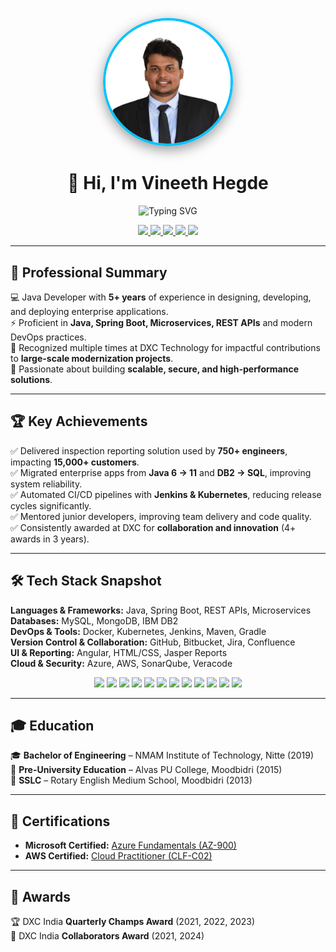 <p align="center">
  <img src="Vineeth-Hegde.jpg" 
       alt="Vineeth Hegde" 
       width="200" 
       style="border-radius:50%; border: 4px solid #00c3ff; box-shadow: 0px 6px 20px rgba(0,0,0,0.4);">
</p>

<h1 align="center">👋 Hi, I'm Vineeth Hegde</h1>

<p align="center">
  <img src="https://readme-typing-svg.herokuapp.com?font=Fira+Code&weight=600&size=22&pause=1000&color=00C3FF&center=true&vCenter=true&width=600&lines=🚀+Senior+Java+Developer;☁️+Cloud+Enthusiast;💡+Problem+Solver;🏆+Awarded+at+DXC+Technology" alt="Typing SVG" />
</p>

<p align="center">
  <a href="https://www.linkedin.com/in/vineeth-hegde/">
    <img src="https://img.shields.io/badge/LinkedIn-0077B5?style=for-the-badge&logo=linkedin&logoColor=white"/>
  </a>
  <a href="https://github.com/vineeth-hegde">
    <img src="https://img.shields.io/badge/GitHub-181717?style=for-the-badge&logo=github&logoColor=white"/>
  </a>
  <a href="https://www.facebook.com/vineeth.hegde.75">
    <img src="https://img.shields.io/badge/Facebook-1877F2?style=for-the-badge&logo=facebook&logoColor=white"/>
  </a>
  <a href="https://www.instagram.com/vineeth__hegde/">
    <img src="https://img.shields.io/badge/Instagram-E4405F?style=for-the-badge&logo=instagram&logoColor=white"/>
  </a>
  <a href="https://x.com/vineethhegde68">
    <img src="https://img.shields.io/badge/Twitter(X)-000000?style=for-the-badge&logo=x&logoColor=white"/>
  </a>
</p>

---

## 🌟 Professional Summary  
💻 Java Developer with **5+ years** of experience in designing, developing, and deploying enterprise applications.  
⚡ Proficient in **Java, Spring Boot, Microservices, REST APIs** and modern DevOps practices.  
🏅 Recognized multiple times at DXC Technology for impactful contributions to **large-scale modernization projects**.  
🚀 Passionate about building **scalable, secure, and high-performance solutions**.  

---

## 🏆 Key Achievements  
✅ Delivered inspection reporting solution used by **750+ engineers**, impacting **15,000+ customers**.  
✅ Migrated enterprise apps from **Java 6 → 11** and **DB2 → SQL**, improving system reliability.  
✅ Automated CI/CD pipelines with **Jenkins & Kubernetes**, reducing release cycles significantly.  
✅ Mentored junior developers, improving team delivery and code quality.  
✅ Consistently awarded at DXC for **collaboration and innovation** (4+ awards in 3 years).  

---

## 🛠 Tech Stack Snapshot  

**Languages & Frameworks:** Java, Spring Boot, REST APIs, Microservices  
**Databases:** MySQL, MongoDB, IBM DB2  
**DevOps & Tools:** Docker, Kubernetes, Jenkins, Maven, Gradle  
**Version Control & Collaboration:** GitHub, Bitbucket, Jira, Confluence  
**UI & Reporting:** Angular, HTML/CSS, Jasper Reports  
**Cloud & Security:** Azure, AWS, SonarQube, Veracode  

<p align="center">
  <img src="https://img.shields.io/badge/Java-ED8B00?style=for-the-badge&logo=openjdk&logoColor=white"/>
  <img src="https://img.shields.io/badge/SpringBoot-6DB33F?style=for-the-badge&logo=springboot&logoColor=white"/>
  <img src="https://img.shields.io/badge/Microservices-FF6F00?style=for-the-badge&logo=apache&logoColor=white"/>
  <img src="https://img.shields.io/badge/REST_API-02569B?style=for-the-badge&logo=postman&logoColor=white"/>
  <img src="https://img.shields.io/badge/MySQL-4479A1?style=for-the-badge&logo=mysql&logoColor=white"/>
  <img src="https://img.shields.io/badge/MongoDB-47A248?style=for-the-badge&logo=mongodb&logoColor=white"/>
  <img src="https://img.shields.io/badge/IBM_DB2-054ADA?style=for-the-badge&logo=ibm&logoColor=white"/>
  <img src="https://img.shields.io/badge/Docker-2496ED?style=for-the-badge&logo=docker&logoColor=white"/>
  <img src="https://img.shields.io/badge/Kubernetes-326CE5?style=for-the-badge&logo=kubernetes&logoColor=white"/>
  <img src="https://img.shields.io/badge/Jenkins-D24939?style=for-the-badge&logo=jenkins&logoColor=white"/>
  <img src="https://img.shields.io/badge/Azure-0078D4?style=for-the-badge&logo=microsoftazure&logoColor=white"/>
  <img src="https://img.shields.io/badge/AWS-FF9900?style=for-the-badge&logo=amazonaws&logoColor=white"/>
</p>  

---

## 🎓 Education  
🎓 **Bachelor of Engineering** – NMAM Institute of Technology, Nitte (2019)  
🏫 **Pre-University Education** – Alvas PU College, Moodbidri (2015)  
📘 **SSLC** – Rotary English Medium School, Moodbidri (2013)  

---

## 📜 Certifications  
- **Microsoft Certified:** [Azure Fundamentals (AZ-900)](https://www.credly.com/earner/earned/badge/fafda2e1-12fd-4949-8c0f-f76b03c57c92)  
- **AWS Certified:** [Cloud Practitioner (CLF-C02)](https://www.credly.com/badges/52ffe432-de0a-46b9-86d2-ebc7e65fee01)  

---

## 🏅 Awards  
🏆 DXC India **Quarterly Champs Award** (2021, 2022, 2023)  
🤝 DXC India **Collaborators Award** (2021, 2024)  
